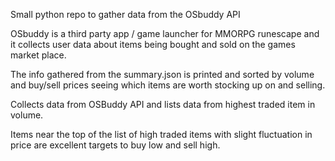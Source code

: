 Small python repo to gather data from the OSbuddy API

OSbuddy is a third party app / game launcher for MMORPG runescape and it collects
user data about items being bought and sold on the games market place.

The info gathered from the summary.json is printed and sorted by volume and buy/sell prices 
seeing which items are worth stocking up on and selling.

Collects data from OSBuddy API and lists data from highest traded item in volume.

Items near the top of the list of high traded items with 
slight fluctuation in price are excellent targets to buy low and sell high.
